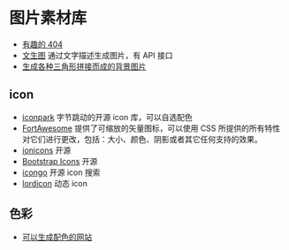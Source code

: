 # 图片素材库

- [有趣的 404](https://error404.fun/)
- [文生图](https://wenxin.baidu.com/moduleApi/ernieVilg) 通过文字描述生成图片，有 API 接口
- [生成各种三角形拼接而成的背景图片](https://trianglify.io/)

## icon

- [iconpark](https://github.com/bytedance/iconpark) 字节跳动的开源 icon 库，可以自选配色
- [FortAwesome](https://github.com/FortAwesome/Font-Awesome) 提供了可缩放的矢量图标，可以使用 CSS 所提供的所有特性对它们进行更改，包括：大小、颜色、阴影或者其它任何支持的效果。
- [ionicons](https://github.com/ionic-team/ionicons) 开源
- [Bootstrap Icons](https://github.com/twbs/icons) 开源
- [icongo](https://icongo.github.io/) 开源 icon 搜索
- [lordicon](https://lordicon.com/) 动态 icon

## 色彩

- [可以生成配色的网站](https://encycolorpedia.com/)
